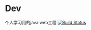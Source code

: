 # Dev
个人学习用的java web工程
[![Build Status](https://travis-ci.org/gqxie/Dev.svg?branch=master)](https://travis-ci.org/gqxie/Dev)

